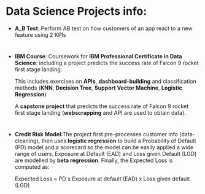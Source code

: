 # Data Science Projects info:    
* **A_B Test**: Perform AB test on how customers of an app react to a new feature using 2 KPIs
#
* **IBM Course**: Coursework for **IBM Professional Certificate in Data Science**: including a  project predicts the success rate of Falcon 9 rocket first stage landing:

	This includes exercises on **APIs**, **dashboard-building** and classification methods (**KNN**, **Decision Tree**, **Support Vector Machine**, **Logistic Regression**)
	
	A **capstone project** that predicts the success rate of Falcon 9 rocket first stage landing (**webscrapping** and API are used to obtain data).
#
* **Credit Risk Model**:The project first pre-processes customer info (data-cleaning), then uses **logistic  regression** to build a Probability of Default (PD) model and a scorecard so the model can be easily applied a wide range of users. Exposure at Default (EAD) and Loss given Default (LGD) are modelled by **beta regression**. Finally, the Expected Loss is computed as:

	Expected Loss = PD x Exposure at default (EAD) x Loss given default (LGD)
